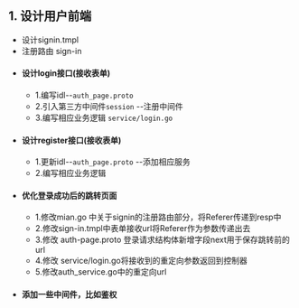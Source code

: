 ## 1. 设计用户前端
- 设计signin.tmpl
- 注册路由 sign-in
- #### 设计login接口(接收表单)
  - 1.编写idl--` auth_page.proto ` 
  - 2.引入第三方中间件`session` --注册中间件
  - 3.编写相应业务逻辑 `service/login.go`
- #### 设计register接口(接收表单)
  - 1.更新idl--` auth_page.proto ` --添加相应服务
  - 2.编写相应业务逻辑
- #### 优化登录成功后的跳转页面
  - 1.修改mian.go 中关于signin的注册路由部分，将Referer传递到resp中
  - 2.修改sign-in.tmpl中表单接收url将Referer作为参数传递出去
  - 3.修改 auth-page.proto 登录请求结构体新增字段next用于保存跳转前的url
  - 4.修改 service/login.go将接收到的重定向参数返回到控制器
  - 5.修改auth_service.go中的重定向url
- #### 添加一些中间件，比如鉴权